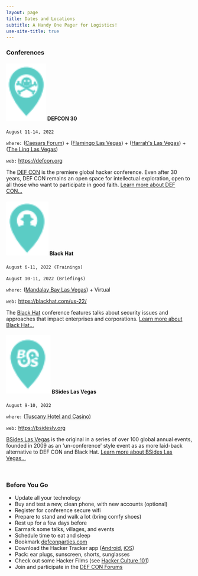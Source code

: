 ```yaml
---
layout: page
title: Dates and Locations
subtitle: A Handy One Pager for Logistics!
use-site-title: true
---
```


### Conferences

#### ![pins](/img/mapicons/defconpin.png) DEFCON 30
`August 11-14, 2022`

`where:` ([Caesars Forum](https://goo.gl/maps/VddzBzUzmNHp9UhUA))
       + ([Flamingo Las Vegas](https://g.page/flamingovegas?share))
       + ([Harrah's Las Vegas](https://g.page/harrahsvegas?share))
       + ([The Linq Las Vegas](https://goo.gl/maps/sVMeGn5sTKaDiJnz7))

`web:` https://defcon.org

The [DEF CON](https://defcon.org) is the premiere global hacker conference. Even after 30 years, DEF CON remains an open space for intellectual exploration, open to all those who want to participate in good faith. [Learn more about DEF CON...](defcon)

#### ![pins](/img/mapicons/blackhatpin.png) Black Hat
`August 6-11, 2022 (Trainings)`

`August 10-11, 2022 (Briefings)`

`where:` ([Mandalay Bay Las Vegas](https://g.page/mandalaybayresort?share)) + Virtual

`web:` https://blackhat.com/us-22/

The [Black Hat](https://blackhat.com) conference features talks about security issues and approaches that impact enterprises and corporations. [Learn more about Black Hat...](blackhat)

#### ![pins](/img/mapicons/bsidespin.png) BSides Las Vegas
`August 9-10, 2022`

`where:`  ([Tuscany Hotel and Casino](https://g.page/tuscanylv?share))

`web:` https://bsideslv.org

[BSides Las Vegas](https://bsideslv.org) is the original in a series of over 100 global annual events, founded in 2009 as an 'un-conference' style event as as more laid-back alternative to DEF CON and Black Hat. [Learn more about BSides Las Vegas...](bsideslv)

<br>

### Before You Go
* Update all your technology
* Buy and test a new, clean phone, with new accounts (optional)
* Register for conference secure wifi
* Prepare to stand and walk a lot (bring comfy shoes)
* Rest up for a few days before
* Earmark some talks, villages, and events
* Schedule time to eat and sleep
* Bookmark [defconparties.com](https://www.defconparties.com)
* Download the Hacker Tracker app ([Android](https://play.google.com/store/apps/details?id=com.shortstack.hackertracker&hl=en_US), [iOS](https://apps.apple.com/us/app/hackertracker/id1021141595))
* Pack: ear plugs, sunscreen, shorts, sunglasses
* Check out some Hacker Films (see [Hacker Culture 101](hackerculture101))
* Join and participate in the [DEF CON Forums](https://forums.defcon.org)
